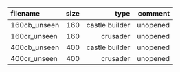 |filename|size|type|comment|
|:---|---:|---:|---:|
|160cb_unseen|160|castle builder|unopened|
|160cr_unseen|160|crusader|unopened|
|400cb_unseen|400|castle builder|unopened|
|400cr_unseen|400|crusader|unopened|